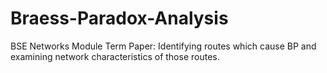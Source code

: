 # Braess-Paradox-Analysis
BSE Networks Module Term Paper: Identifying routes which cause BP and examining network characteristics of those routes.

